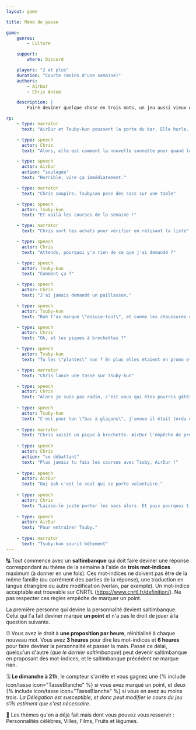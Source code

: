 ```yaml
---
layout: game

title: Mémo de passe

game:
    genres:
        - Culture

    support:
        where: Discord

    players: "2 et plus"
    duration: "Courte (moins d'une semaine)"
    authors:
        - AirDur
        - Chris Antem

    description: |
        Faire deviner quelque chose en trois mots, un jeu aussi vieux que les Pyramides...

rp:
    - type: narrator
      text: "AirDur et Tsuby-kun poussent la porte du bar. Elle hurle. AirDur s'excuse, surprise par sa réaction"

    - type: speech
      actor: Chris
      text: "Alors, elle est comment la nouvelle sonnette pour quand les gens entrent ?"

    - type: speech
      actor: AirDur
      action: "soulagée"
      text: "Horrible, vire ça immédiatement."

    - type: narrator
      text: "Chris soupire. Tsubysan pose des sacs sur une table"

    - type: speech
      actor: Tsuby-kun
      text: "Et voilà les courses de la semaine !"

    - type: narrator
      text: "Chris sort les achats pour vérifier en relisant la liste"

    - type: speech
      actor: Chris
      text: "Attends, pourquoi y'a rien de ce que j'ai demandé ?"

    - type: speech
      actor: Tsuby-kun
      text: "Comment ça ?"

    - type: speech
      actor: Chris
      text: "J'ai jamais demandé un paillasson."

    - type: speech
      actor: Tsuby-kun
      text: "Bah t'as marqué \"essuie-tout\", et comme les chaussures ça prend toute la saleté au sol..."

    - type: speech
      actor: Chris
      text: "Ok, et les piques à brochettes ?"

    - type: speech
      actor: Tsuby-kun
      text: "Tu les \"plantes\" non ? En plus elles étaient en promo et comme t'es radin..."

    - type: narrator
      text: "Chris lance une tasse sur Tsuby-kun"

    - type: speech
      actor: Chris
      text: "Alors je suis pas radin, c'est vous qui êtes pourris gâtés, déjà. Et puis un appareil à raclette, vraiment ?"
      
    - type: speech
      actor: Tsuby-kun
      text: "C'est pour ton \"bac à glaçons\", j'avoue il était tordu comme indice, mais je commence à te connaître."
      
    - type: narrator
      text: "Chris saisit un pique à brochette. AirDur l'empêche de préparer le dîner"
      
    - type: speech
      actor: Chris
      action: "se débattant"
      text: "Plus jamais tu fais les courses avec Tsuby, AirDur !"
      
    - type: speech
      actor: AirDur
      text: "Oui bah c'est le seul qui se porte volontaire."
      
    - type: speech
      actor: Chris
      text: "Laisse-le juste porter les sacs alors. Et puis pourquoi t'as acheté un Codenames ?"
      
    - type: speech
      actor: AirDur
      text: "Pour entraîner Tsuby."
      
    - type: narrator
      text: "Tsuby-kun sourit bêtement"
---
```


🔠 Tout commence avec un **saltimbanque** qui doit faire deviner une réponse correspondant au thème de la semaine à l'aide de **trois mot-indices** maximum (à donner en une fois). 
Ces mot-indices ne doivent pas être de la même famille (ou carrément des parties de la réponse), une traduction en langue étrangère ou autre modification (verlan, par exemple). Un mot-indice acceptable est trouvable sur CNRTL (https://www.cnrtl.fr/definition/). Ne pas respecter ces règles empêche de marquer un point.

La première personne qui devine la personnalité devient saltimbanque. Celui qui l'a fait deviner marque **un point** et n'a pas le droit de jouer à la question suivante.

⏰ Vous avez le droit à **une proposition par heure**, réinitialisé à chaque nouveau mot. Vous avez **3 heures** pour dire les mot-indices et **6 heures** pour faire deviner la personnalité et passer la main. Passé ce délai, quelqu'un d'autre (*que le dernier saltimbanque*) peut devenir saltimbanque en proposant des mot-indices, et le saltimbanque précédent ne marque rien.

🗓️ **Le dimanche à 21h**, le compteur s'arrête et vous gagnez une {% include icon/tasse icon="TasseBlanche" %} si vous avez marqué un point, et deux {% include icon/tasse icon="TasseBlanche" %} si vous en avez au moins trois.
*La Délégation est susceptible, et donc peut modifier le cours du jeu s'ils estiment que c'est nécessaire.*

📼 Les thèmes qu'on a déjà fait mais dont vous pouvez vous resservir : Personnalités célèbres, Villes, Films, Fruits et légumes.

